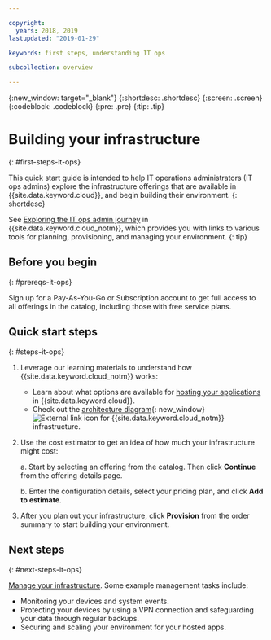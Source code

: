```yaml
---

copyright:
  years: 2018, 2019
lastupdated: "2019-01-29"

keywords: first steps, understanding IT ops

subcollection: overview

---
```


{:new_window: target="_blank"}
{:shortdesc: .shortdesc}
{:screen: .screen}
{:codeblock: .codeblock}
{:pre: .pre}
{:tip: .tip}

# Building your infrastructure
{: #first-steps-it-ops}

This quick start guide is intended to help IT operations administrators (IT ops admins) explore the infrastructure offerings that are available in {{site.data.keyword.cloud}}, and begin building their environment.
{: shortdesc}

See [Exploring the IT ops admin journey](/docs/overview?topic=overview-it-ops) in {{site.data.keyword.cloud_notm}}, which provides you with links to various tools for planning, provisioning, and managing your environment.
{: tip}

## Before you begin
{: #prereqs-it-ops}

Sign up for a Pay-As-You-Go or Subscription account to get full access to all offerings in the catalog, including those with free service plans. 

## Quick start steps
{: #steps-it-ops}

1. Leverage our learning materials to understand how {{site.data.keyword.cloud_notm}} works:
    * Learn about what options are available for [hosting your applications](/docs/overview?topic=overview-whatis-platform#choose-compute) in {{site.data.keyword.cloud}}.
    * Check out the [architecture diagram](https://www.ibm.com/cloud/garage/architectures/infrastructure){: new_window} ![External link icon](../icons/launch-glyph.svg) for {{site.data.keyword.cloud_notm}} infrastructure. 
2. Use the cost estimator to get an idea of how much your infrastructure might cost:

    a. Start by selecting an offering from the catalog. Then click **Continue** from the offering details page.
    
    b. Enter the configuration details, select your pricing plan, and click **Add to estimate**. 
3. After you plan out your infrastructure, click **Provision** from the order summary to start building your environment. 

## Next steps
{: #next-steps-it-ops}

[Manage your infrastructure](/docs/overview?topic=overview-it-ops). Some example management tasks include: 

  * Monitoring your devices and system events.
  * Protecting your devices by using a VPN connection and safeguarding your data through regular backups. 
  * Securing and scaling your environment for your hosted apps. 

